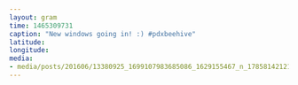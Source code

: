 ```yaml
---
layout: gram
time: 1465309731
caption: "New windows going in! :) #pdxbeehive"
latitude: 
longitude: 
media:
- media/posts/201606/13380925_1699107983685086_1629155467_n_17858142121022475.jpg
---
```

